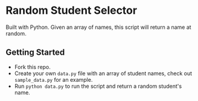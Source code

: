 # Random Student Selector

Built with Python.
Given an array of names, this script will return a name at random.

## Getting Started

- Fork this repo.
- Create your own `data.py` file with an array of student names, check out `sample_data.py` for an example.
- Run `python data.py` to run the script and return a random student's name.
